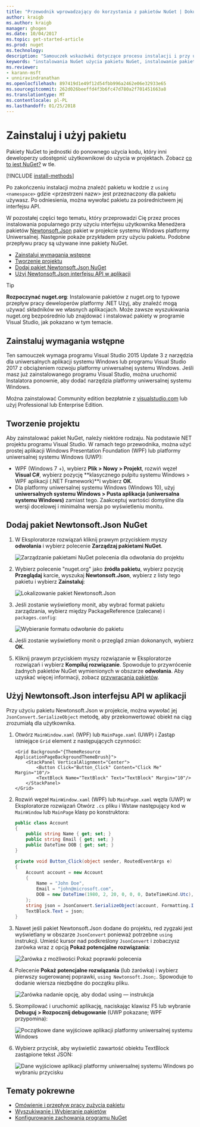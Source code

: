 ```yaml
---
title: "Przewodnik wprowadzający do korzystania z pakietów NuGet | Dokumentacja firmy Microsoft"
author: kraigb
ms.author: kraigb
manager: ghogen
ms.date: 10/04/2017
ms.topic: get-started-article
ms.prod: nuget
ms.technology: 
description: "Samouczek wskazówki dotyczące procesu instalacji i przy użyciu pakietu NuGet w projekcie."
keywords: "instalowania NuGet użycia pakietu NuGet, instalowanie pakietów NuGet, odwołania do pakietu NuGet, za pomocą pakietów NuGet"
ms.reviewer:
- karann-msft
- unniravindranathan
ms.openlocfilehash: 897419d1e49f12d54fbb996a2462e06e32933e65
ms.sourcegitcommit: 262d026beeffd4f3b6fc47d780a2f701451663a8
ms.translationtype: MT
ms.contentlocale: pl-PL
ms.lasthandoff: 01/25/2018
---
```

# <a name="install-and-use-a-package"></a>Zainstaluj i użyj pakietu

Pakiety NuGet to jednostki do ponownego użycia kodu, który inni deweloperzy udostępnić użytkownikowi do użycia w projektach. Zobacz [co to jest NuGet?](../What-is-NuGet.md) w tle.

[!INCLUDE [install-methods](../includes/install-methods.md)]

Po zakończeniu instalacji można znaleźć pakietu w kodzie z `using <namespace>` gdzie \<przestrzeni nazw\> jest przeznaczony dla pakietu używasz. Po odniesienia, można wywołać pakietu za pośrednictwem jej interfejsu API.

W pozostałej części tego tematu, który przeprowadzi Cię przez proces instalowania popularnego przy użyciu interfejsu użytkownika Menedżera pakietów [Newtonsoft.Json](https://www.nuget.org/packages/Newtonsoft.Json/) pakiet w projekcie systemu Windows platformy Uniwersalnej. Następnie pokaże przykładem przy użyciu pakietu. Podobne przepływu pracy są używane inne pakiety NuGet.

- [Zainstaluj wymagania wstępne](#install-pre-requisites)
- [Tworzenie projektu](#create-a-project)
- [Dodaj pakiet Newtonsoft.Json NuGet](#add-the-newtonsoftjson-nuget-package)
- [Użyj Newtonsoft.Json interfejsu API w aplikacji](#use-the-newtonsoftjson-api-in-the-app)

> [!Tip]
> **Rozpoczynać nuget.org**: Instalowanie pakietów z nuget.org to typowe przepływ pracy deweloperów platformy .NET Użyj, aby znaleźć mogą używać składników we własnych aplikacjach. Może zawsze wyszukiwania nuget.org bezpośrednio lub znajdować i instalować pakiety w programie Visual Studio, jak pokazano w tym temacie.

## <a name="install-pre-requisites"></a>Zainstaluj wymagania wstępne

Ten samouczek wymaga programu Visual Studio 2015 Update 3 z narzędzia dla uniwersalnych aplikacji systemu Windows lub programu Visual Studio 2017 z obciążeniem rozwoju platformy uniwersalnej systemu Windows. Jeśli masz już zainstalowanego programu Visual Studio, można uruchomić Instalatora ponownie, aby dodać narzędzia platformy uniwersalnej systemu Windows.

Można zainstalować Community edition bezpłatnie z [visualstudio.com](https://www.visualstudio.com/) lub użyj Professional lub Enterprise Edition. 

## <a name="create-a-project"></a>Tworzenie projektu

Aby zainstalować pakiet NuGet, należy niektóre rodzaju. Na podstawie NET projektu programu Visual Studio. W ramach tego przewodnika, można użyć prostej aplikacji Windows Presentation Foundation (WPF) lub platformy uniwersalnej systemu Windows (UWP):

- WPF (Windows 7 +), wybierz **Plik > Nowy > Projekt**, rozwiń węzeł **Visual C#**, wybierz pozycję **klasycznego pulpitu systemu Windows > WPF aplikacji (.NET Framework)**i wybierz **OK**.
- Dla platformy uniwersalnej systemu Windows (Windows 10), użyj **uniwersalnych systemu Windows > Pusta aplikacja (uniwersalna systemu Windows)** zamiast tego. Zaakceptuj wartości domyślne dla wersji docelowej i minimalna wersja po wyświetleniu monitu.

## <a name="add-the-newtonsoftjson-nuget-package"></a>Dodaj pakiet Newtonsoft.Json NuGet

1. W Eksploratorze rozwiązań kliknij prawym przyciskiem myszy **odwołania** i wybierz polecenie **Zarządzaj pakietami NuGet**.

    ![Zarządzanie pakietami NuGet polecenia dla odwołania do projektu](media/QS_Use-02-ManageNuGetPackages.png)

1. Wybierz polecenie "nuget.org" jako **źródła pakietu**, wybierz pozycję **Przeglądaj** karcie, wyszukaj **Newtonsoft.Json**, wybierz z listy tego pakietu i wybierz  **Zainstaluj**:

    ![Lokalizowanie pakiet Newtonsoft.Json](media/QS_Use-03-NewtonsoftJson.png)

1. Jeśli zostanie wyświetlony monit, aby wybrać format pakietu zarządzania, wybierz między PackageReference (zalecane) i `packages.config`:

    ![Wybieranie formatu odwołanie do pakietu](media/QS_Use-03b-SelectFormat.png)

1. Jeśli zostanie wyświetlony monit o przegląd zmian dokonanych, wybierz **OK**.

1. Kliknij prawym przyciskiem myszy rozwiązanie w Eksploratorze rozwiązań i wybierz **Kompiluj rozwiązanie**. Spowoduje to przywrócenie żadnych pakietów NuGet wymienionych w obszarze **odwołania**. Aby uzyskać więcej informacji, zobacz [przywracania pakietów](../consume-packages/package-restore.md).

## <a name="use-the-newtonsoftjson-api-in-the-app"></a>Użyj Newtonsoft.Json interfejsu API w aplikacji

Przy użyciu pakietu Newtonsoft.Json w projekcie, można wywołać jej `JsonConvert.SerializeObject` metodę, aby przekonwertować obiekt na ciąg zrozumiałą dla użytkownika.

1. Otwórz `MainWindow.xaml` (WPF) lub `MainPage.xaml` (UWP) i Zastąp istniejące `Grid` element z następujących czynności:

    ```xaml
    <Grid Background="{ThemeResource ApplicationPageBackgroundThemeBrush}">
        <StackPanel VerticalAlignment="Center">
            <Button Click="Button_Click" Content="Click Me" Margin="10"/>
            <TextBlock Name="TextBlock" Text="TextBlock" Margin="10"/>
        </StackPanel>
    </Grid>
    ```

1. Rozwiń węzeł `MainWindow.xaml` (WPF) lub `MainPage.xaml` węzła (UWP) w Eksploratorze rozwiązań Otwórz `.cs` pliku i Wstaw następujący kod w `MainWindow` lub `MainPage` klasy po konstruktora:

    ```cs
    public class Account
    {
        public string Name { get; set; }
        public string Email { get; set; }
        public DateTime DOB { get; set; }
    }

    private void Button_Click(object sender, RoutedEventArgs e)
    {
        Account account = new Account
        {
            Name = "John Doe",
            Email = "john@microsoft.com",
            DOB = new DateTime(1980, 2, 20, 0, 0, 0, DateTimeKind.Utc),
        };
        string json = JsonConvert.SerializeObject(account, Formatting.Indented);
        TextBlock.Text = json;
    }
    ```

1. Nawet jeśli pakiet Newtonsoft.Json dodane do projektu, red zygzaki jest wyświetlany w obszarze `JsonConvert` ponieważ potrzebne `using` instrukcji. Umieść kursor nad podkreślony `JsonConvert` i zobaczysz żarówka wraz z opcją **Pokaż potencjalne rozwiązania**:

    ![Żarówka z możliwości Pokaż poprawki polecenia](media/QS_Use-04-ShowPotentialFixes.png)


1. Polecenie **Pokaż potencjalne rozwiązania** (lub żarówka) i wybierz pierwszy sugerowanej poprawki, `using Newtonsoft.Json;`. Spowoduje to dodanie wiersza niezbędne do początku pliku.

    ![Żarówka nadanie opcję, aby dodać using — instrukcja](media/QS_Use-05-AddUsing.png)

1. Skompilować i uruchomić aplikację, naciskając klawisz F5 lub wybranie **Debuguj > Rozpocznij debugowanie** (UWP pokazane; WPF przypomina):

    ![Początkowe dane wyjściowe aplikacji platformy uniwersalnej systemu Windows](media/QS_Use-06-AppStart.png)

1. Wybierz przycisk, aby wyświetlić zawartość obiektu TextBlock zastąpione tekst JSON:

    ![Dane wyjściowe aplikacji platformy uniwersalnej systemu Windows po wybraniu przycisku](media/QS_Use-07-AppEnd.png)

## <a name="related-topics"></a>Tematy pokrewne

- [Omówienie i przepływ pracy zużycia pakietu](../consume-packages/overview-and-workflow.md)
- [Wyszukiwanie i Wybieranie pakietów](../consume-packages/finding-and-choosing-packages.md)
- [Konfigurowanie zachowania programu NuGet](../consume-packages/configuring-nuget-behavior.md)
